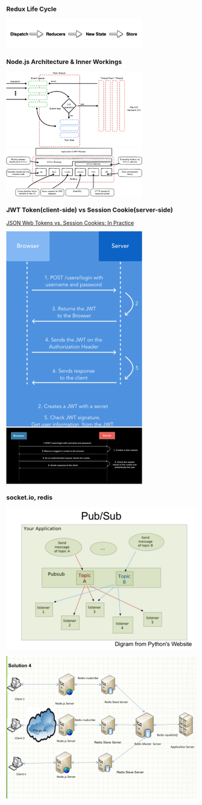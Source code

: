 ### Redux Life Cycle
<img src="./imgs/redux-life-cycle.png" width="360">

### Node.js Architecture & Inner Workings
<img src="./imgs/node-1.png" width="360">

<img src="./imgs/node-2.png" width="360">


### JWT Token(client-side) vs Session Cookie(server-side)

[JSON Web Tokens vs. Session Cookies: In Practice](https://ponyfoo.com/articles/json-web-tokens-vs-session-cookies)

<img src="./imgs/token-authentication-flow.png" width="360">

<img src="./imgs/sessions-authentication-flow.png" width="360">


### socket.io, redis

![realtime web application with socketio, redis, nodejs](./imgs/realtime-web-application-with-socketio-nodejs-and-redis-20-1024.jpg)

![building notification system in node.js](./imgs/building-notification-system-in-nodejs-redis-11-1024.jpg)

